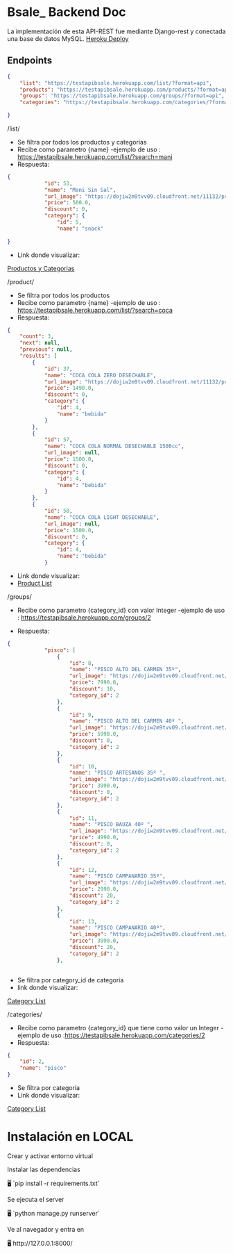 # Bsale_ Backend Doc

La implementación de esta API-REST fue mediante Django-rest y conectada una base de datos MySQL.
[Heroku Deploy](https://testapibsale.herokuapp.com/)

## Endpoints

```json
{
    "list": "https://testapibsale.herokuapp.com/list/?format=api",
    "products": "https://testapibsale.herokuapp.com/products/?format=api",
    "groups": "https://testapibsale.herokuapp.com/groups/?format=api",
    "categories": "https://testapibsale.herokuapp.com/categories/?format=api"
    
}
```

/list/ 

- Se filtra por todos los productos y categorias
- Recibe como parametro {name} -ejemplo de uso : https://testapibsale.herokuapp.com/list/?search=mani
- Respuesta:
```json
{
            "id": 53,
            "name": "Mani Sin Sal",
            "url_image": "https://dojiw2m9tvv09.cloudfront.net/11132/product/manisinsalmp6988.jpg",
            "price": 500.0,
            "discount": 0,
            "category": {
                "id": 5,
                "name": "snack"
            
}
```
- Link donde visualizar:

[Productos y Categorias](https://testapibsale.herokuapp.com/list/)

/product/ 

- Se filtra por todos los productos
- Recibe como parametro {name} -ejemplo de uso : https://testapibsale.herokuapp.com/list/?search=coca
- Respuesta:
```json
{
    "count": 3,
    "next": null,
    "previous": null,
    "results": [
        {
            "id": 37,
            "name": "COCA COLA ZERO DESECHABLE",
            "url_image": "https://dojiw2m9tvv09.cloudfront.net/11132/product/cocazero9766.jpg",
            "price": 1490.0,
            "discount": 0,
            "category": {
                "id": 4,
                "name": "bebida"
            }
        },
        {
            "id": 57,
            "name": "COCA COLA NORMAL DESECHABLE 1500cc",
            "url_image": null,
            "price": 1500.0,
            "discount": 0,
            "category": {
                "id": 4,
                "name": "bebida"
            }
        },
        {
            "id": 58,
            "name": "COCA COLA LIGHT DESECHABLE",
            "url_image": null,
            "price": 1500.0,
            "discount": 0,
            "category": {
                "id": 4,
                "name": "bebida"
            }
```
- Link donde visualizar: 
- [Product List](https://testapibsale.herokuapp.com/list/)

/groups/
- Recibe como parametro {category_id} con valor Integer -ejemplo de uso : https://testapibsale.herokuapp.com/groups/2   

- Respuesta:

        
```json
{
            "pisco": [
                {
                    "id": 8,
                    "name": "PISCO ALTO DEL CARMEN 35º",
                    "url_image": "https://dojiw2m9tvv09.cloudfront.net/11132/product/alto8532.jpg",
                    "price": 7990.0,
                    "discount": 10,
                    "category_id": 2
                },
                {
                    "id": 9,
                    "name": "PISCO ALTO DEL CARMEN 40º ",
                    "url_image": "https://dojiw2m9tvv09.cloudfront.net/11132/product/alto408581.jpg",
                    "price": 5990.0,
                    "discount": 0,
                    "category_id": 2
                },
                {
                    "id": 10,
                    "name": "PISCO ARTESANOS 35º ",
                    "url_image": "https://dojiw2m9tvv09.cloudfront.net/11132/product/artesanos8818.jpg",
                    "price": 3990.0,
                    "discount": 0,
                    "category_id": 2
                },
                {
                    "id": 11,
                    "name": "PISCO BAUZA 40º ",
                    "url_image": "https://dojiw2m9tvv09.cloudfront.net/11132/product/bauza408831.jpg",
                    "price": 4990.0,
                    "discount": 0,
                    "category_id": 2
                },
                {
                    "id": 12,
                    "name": "PISCO CAMPANARIO 35º",
                    "url_image": "https://dojiw2m9tvv09.cloudfront.net/11132/product/campanario8845.jpg",
                    "price": 2990.0,
                    "discount": 20,
                    "category_id": 2
                },
                {
                    "id": 13,
                    "name": "PISCO CAMPANARIO 40º",
                    "url_image": "https://dojiw2m9tvv09.cloudfront.net/11132/product/campanario408881.jpg",
                    "price": 3990.0,
                    "discount": 20,
                    "category_id": 2
                },
            
```

- Se filtra por category_id de categoria
- link donde visualizar: 

[Category List](https://testapibsale.herokuapp.com/groups/)

/categories/
- Recibe como parametro {category_id} que tiene como valor un Integer -ejemplo de uso :https://testapibsale.herokuapp.com/categories/2
- Respuesta:
```json
{
    "id": 2,
    "name": "pisco"
}
```
- Se filtra por categoría
- Link donde visualizar:

[Category List](https://testapibsale.herokuapp.com/categories/)

# **Instalación en LOCAL**

Crear y activar entorno virtual

Instalar las dependencias

<aside>
🖥️ `pip install -r requirements.txt`

</aside>

Se ejecuta el server

<aside>
🖥️ `python manage.py runserver`

</aside>

Ve al navegador y entra en 

<aside>
🖥️ http://127.0.0.1:8000/

</aside>

